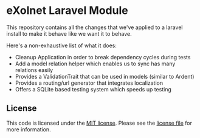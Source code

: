 # eXolnet Laravel Module

This repository contains all the changes that we've applied to a laravel install to make it behave like we want it to behave.

Here's a non-exhaustive list of what it does:

* Cleanup Application in order to break dependency cycles during tests
* Add a model relation helper which enables us to sync has many relations easily
* Provides a ValidationTrait that can be used in models (similar to Ardent)
* Provides a routing/url generator that integrates localization
* Offers a SQLite based testing system which speeds up testing

## License

This code is licensed under the  [MIT license](http://choosealicense.com/licenses/mit/). Please see the [license file](LICENSE) for more information.